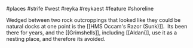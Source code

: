 #places #strife #west #reyka #reykaest #feature #shoreline 

Wedged between two rock outcroppings that looked like they could be natural docks at one point is the [[HMS Occam's Razor (Sunk)]].  Its been there for years, and the [[Grimshells]], including [[Aldani]], use it as a nesting place, and therefore its avoided.
